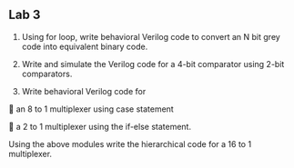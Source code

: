 ## Lab 3

1. Using for loop, write behavioral Verilog code to convert an N bit grey code into equivalent
binary code.


2. Write and simulate the Verilog code for a 4-bit comparator using 2-bit comparators.


3. Write behavioral Verilog code for

 an 8 to 1 multiplexer using case statement

 a 2 to 1 multiplexer using the if-else statement.

Using the above modules write the hierarchical code for a 16 to 1 multiplexer.